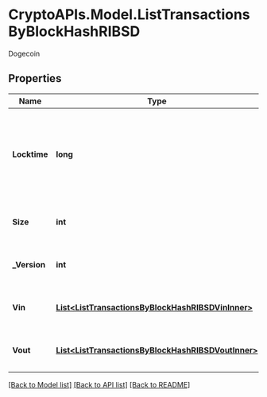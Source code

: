 # CryptoAPIs.Model.ListTransactionsByBlockHashRIBSD
Dogecoin

## Properties

Name | Type | Description | Notes
------------ | ------------- | ------------- | -------------
**Locktime** | **long** | Represents the time at which a particular transaction can be added to the blockchain. | 
**Size** | **int** | Represents the total size of this transaction. | 
**_Version** | **int** | Represents transaction version number. | 
**Vin** | [**List&lt;ListTransactionsByBlockHashRIBSDVinInner&gt;**](ListTransactionsByBlockHashRIBSDVinInner.md) | Represents the transaction inputs. | 
**Vout** | [**List&lt;ListTransactionsByBlockHashRIBSDVoutInner&gt;**](ListTransactionsByBlockHashRIBSDVoutInner.md) | Represents the transaction outputs. | 

[[Back to Model list]](../README.md#documentation-for-models) [[Back to API list]](../README.md#documentation-for-api-endpoints) [[Back to README]](../README.md)

